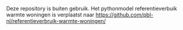 Deze repository is buiten gebruik. Het pythonmodel referentieverbuik warmte woningen is verplaatst naar https://github.com/pbl-nl/referentieverbruik-warmte-woningen/